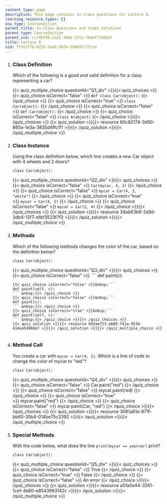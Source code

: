 ```yaml
---
content_type: page
description: This page contains in-class questions for Lecture 8.
learning_resource_types: []
ocw_type: CourseSection
parent_title: In-Class Questions and Video Solutions
parent_type: CourseSection
parent_uid: cc74bf5b-1a22-399e-2712-70abfff469d7
title: Lecture 8
uid: ffd17f7b-b232-3aab-9bf4-1b8697c77ccd
---
```


1.  ### Class Definition
    
      
    
    Which of the following is a good and valid definition for a class representing a car?
    
    {{< quiz_multiple_choice questionId="Q1_div" >}}{{< quiz_choices >}}{{< quiz_choice isCorrect="false" >}}&nbsp;`def class Car(object):`&nbsp;{{< /quiz_choice >}}
    {{< quiz_choice isCorrect="true" >}}&nbsp;`class Car(object):`&nbsp;{{< /quiz_choice >}}
    {{< quiz_choice isCorrect="false" >}}&nbsp;`def Car(object):`&nbsp;{{< /quiz_choice >}}
    {{< quiz_choice isCorrect="false" >}}&nbsp;`class A(object)`&nbsp;{{< /quiz_choice >}}{{< /quiz_choices >}}
    {{< quiz_solution >}}{{< resource 60c82174-3d50-865a-1e3a-3835d4ffc1f1 >}}{{< /quiz_solution >}}{{< /quiz_multiple_choice >}}
  
3.  ### Class Instance
    
      
    
    Using the class definition below, which line creates a new Car object with 4 wheels and 2 doors?
    
    ```
    class Car(object):
    ```
    
    {{< quiz_multiple_choice questionId="Q2_div" >}}{{< quiz_choices >}}{{< quiz_choice isCorrect="false" >}}&nbsp;`Car(mycar, 4, 2)`&nbsp;{{< /quiz_choice >}}
    {{< quiz_choice isCorrect="false" >}}&nbsp;`mycar = Car(4, 2, "white")`&nbsp;{{< /quiz_choice >}}
    {{< quiz_choice isCorrect="true" >}}&nbsp;`mycar = Car(4, 2)`&nbsp;{{< /quiz_choice >}}
    {{< quiz_choice isCorrect="false" >}}&nbsp;`mycar = Car(2, 4)`&nbsp;{{< /quiz_choice >}}{{< /quiz_choices >}}
    {{< quiz_solution >}}{{< resource 34ab63b8-2a9d-3db4-12f7-efbf3523f7f2 >}}{{< /quiz_solution >}}{{< /quiz_multiple_choice >}}
  
5.  ### Methods
    
      
    
    Which of the following methods changes the color of the car, based on the definition below?
    
    ```
    class Car(object):
    ```
    
    {{< quiz_multiple_choice questionId="Q3_div" >}}{{< quiz_choices >}}{{< quiz_choice isCorrect="false" >}}&nbsp; ```
     def paint(c):
    ``` &nbsp;{{< /quiz_choice >}}
    {{< quiz_choice isCorrect="false" >}}&nbsp;```
    def paint(self, c):
    ``` &nbsp;{{< /quiz_choice >}}
    {{< quiz_choice isCorrect="false" >}}&nbsp;```
    def paint(c):
    ``` &nbsp;{{< /quiz_choice >}}
    {{< quiz_choice isCorrect="true" >}}&nbsp;```
    def paint(self, c):
    ``` &nbsp;{{< /quiz_choice >}}{{< /quiz_choices >}}
    {{< quiz_solution >}}{{< resource b93ae723-a689-f41a-9536-414ea54960e7 >}}{{< /quiz_solution >}}{{< /quiz_multiple_choice >}}
  
7.  ### Method Call
    
      
    
    You create a car with `mycar = Car(4, 2)`. Which is a line of code to change the color of mycar to "red"?
    
    ```
    class Car(object):
    ```
    
    {{< quiz_multiple_choice questionId="Q4_div" >}}{{< quiz_choices >}}{{< quiz_choice isCorrect="false" >}}&nbsp;Car.paint("red")&nbsp;{{< /quiz_choice >}}
    {{< quiz_choice isCorrect="false" >}}&nbsp;mycar.paint(red)&nbsp;{{< /quiz_choice >}}
    {{< quiz_choice isCorrect="true" >}}&nbsp;mycar.paint("red")&nbsp;{{< /quiz_choice >}}
    {{< quiz_choice isCorrect="false" >}}&nbsp;mycar.paint(Car, "red")&nbsp;{{< /quiz_choice >}}{{< /quiz_choices >}}
    {{< quiz_solution >}}{{< resource 3081a61e-871f-bb60-35b4-014be75c3392 >}}{{< /quiz_solution >}}{{< /quiz_multiple_choice >}}
  
9.  ### Special Methods
    
      
    
    With the code below, what does the line `print(mycar == yourcar)` print?
    
    ```
    class Car(object):
    ```
    
    {{< quiz_multiple_choice questionId="Q5_div" >}}{{< quiz_choices >}}{{< quiz_choice isCorrect="false" >}}&nbsp;True&nbsp;{{< /quiz_choice >}}
    {{< quiz_choice isCorrect="true" >}}&nbsp;False&nbsp;{{< /quiz_choice >}}
    {{< quiz_choice isCorrect="false" >}}&nbsp;An error&nbsp;{{< /quiz_choice >}}{{< /quiz_choices >}}
    {{< quiz_solution >}}{{< resource a51a0e44-3261-1cef-4e80-e8543993142c >}}{{< /quiz_solution >}}{{< /quiz_multiple_choice >}}